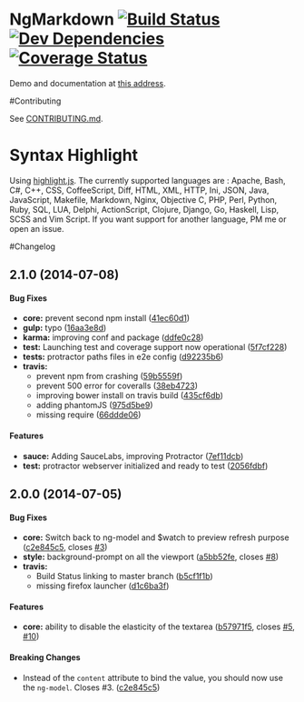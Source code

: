 NgMarkdown [![Build Status](https://travis-ci.org/Apercu/ng-markdown.svg?branch=master)](https://travis-ci.org/Apercu/ng-markdown) [![Dev Dependencies](https://david-dm.org/Apercu/ng-markdown/dev-status.svg)](https://david-dm.org/Apercu/ng-markdown#info=devDependencies) [![Coverage Status](https://img.shields.io/coveralls/Apercu/ng-markdown.svg)](https://coveralls.io/r/Apercu/ng-markdown)
========

Demo and documentation at [this address](http://apercu.github.io/ng-markdown/).

#Contributing

See [CONTRIBUTING.md](./CONTRIBUTING.md).

# Syntax Highlight

Using [highlight.js](http://highlightjs.org/).
The currently supported languages are : Apache, Bash, C#, C++, CSS, CoffeeScript, Diff, HTML, XML, HTTP, Ini, JSON, Java, JavaScript, Makefile, Markdown, Nginx, Objective C, PHP, Perl, Python, Ruby, SQL, LUA, Delphi, ActionScript, Clojure, Django, Go, Haskell, Lisp, SCSS and Vim Script.
If you want support for another language, PM me or open an issue.

#Changelog

## 2.1.0 (2014-07-08)


#### Bug Fixes

* **core:** prevent second npm install ([41ec60d1](https://github.com/Apercu/ng-markdown/commit/41ec60d1551487da0877099402bd8fffc6136ee9))
* **gulp:** typo ([16aa3e8d](https://github.com/Apercu/ng-markdown/commit/16aa3e8d4769d8f328e90ac9e0d84eb30efa29b0))
* **karma:** improving conf and package ([ddfe0c28](https://github.com/Apercu/ng-markdown/commit/ddfe0c28eb37f1441e3857fe82000baff9fd68e5))
* **test:** Launching test and coverage support now operational ([5f7cf228](https://github.com/Apercu/ng-markdown/commit/5f7cf22879a92d38cf33332b3d4cc23e7553c22b))
* **tests:** protractor paths files in e2e config ([d92235b6](https://github.com/Apercu/ng-markdown/commit/d92235b6b5140ea0ac44f3301f52a700f015d669))
* **travis:**
  * prevent npm from crashing ([59b5559f](https://github.com/Apercu/ng-markdown/commit/59b5559ffe26f3bbbd590911e5d66897b832266e))
  * prevent 500 error for coveralls ([38eb4723](https://github.com/Apercu/ng-markdown/commit/38eb4723e324ff86c1889168c55d8574989bbf55))
  * improving bower install on travis build ([435cf6db](https://github.com/Apercu/ng-markdown/commit/435cf6db17d182308e692a7278fcf65e68d8c317))
  * adding phantomJS ([975d5be9](https://github.com/Apercu/ng-markdown/commit/975d5be9c4c74cc691528ae3718092f2f38d23c6))
  * missing require ([66ddde06](https://github.com/Apercu/ng-markdown/commit/66ddde0619788d559bc4c2f08a4a35e8087cc16a))


#### Features

* **sauce:** Adding SauceLabs, improving Protractor ([7ef11dcb](https://github.com/Apercu/ng-markdown/commit/7ef11dcb8a88b2174b40c24970022bfe42bb00a4))
* **test:** protractor webserver initialized and ready to test ([2056fdbf](https://github.com/Apercu/ng-markdown/commit/2056fdbf5e86e92a5da6adef9669a3587ce3d35c))


## 2.0.0 (2014-07-05)


#### Bug Fixes

* **core:** Switch back to ng-model and $watch to preview refresh purpose ([c2e845c5](https://github.com/Apercu/ng-markdown/commit/c2e845c5536cbc1034576d36ceadd3902ac7bf48), closes [#3](https://github.com/Apercu/ng-markdown/issues/3))
* **style:** background-prompt on all the viewport ([a5bb52fe](https://github.com/Apercu/ng-markdown/commit/a5bb52fe669b2e43b6ce0066e6aa83de8930bf8b), closes [#8](https://github.com/Apercu/ng-markdown/issues/8))
* **travis:**
  * Build Status linking to master branch ([b5cf1f1b](https://github.com/Apercu/ng-markdown/commit/b5cf1f1be09c0dc5e65deac38c6dd9dc4cb3aed1))
  * missing firefox launcher ([d1c6ba3f](https://github.com/Apercu/ng-markdown/commit/d1c6ba3f8bfc446c2029d700d2c4557635a8a5da))


#### Features

* **core:** ability to disable the elasticity of the textarea ([b57971f5](https://github.com/Apercu/ng-markdown/commit/b57971f5b2ea53a45b637a424d88baf1a1a5b8fe), closes [#5](https://github.com/Apercu/ng-markdown/issues/5), [#10](https://github.com/Apercu/ng-markdown/issues/10))


#### Breaking Changes

* Instead of the `content` attribute to bind the value, you should now use the `ng-model`. Closes #3. ([c2e845c5](https://github.com/Apercu/ng-markdown/commit/c2e845c5536cbc1034576d36ceadd3902ac7bf48))
